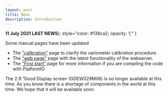 ```yaml
---
layout: post
title: News
description: Introduction
---
```


**11 July 2021 LAST NEWS**{: style="color:   #138ca2; opacity: 1;" }


Some manual pages have been updated
- The ["calibration"]({{site.baseurl}}/manuel/Calibration.html) page to clarify the variometer calibration procedure.
- The ["web page"]({{site.baseurl}}/manuel/page_web.html) page with the latest functionality of the webserver.
- The ["First start"]({{site.baseurl}}/manuel/flashusb.html) page for more information if you are compiling the code with PlatformIO

The 2.9 ”Good Display screen (GDEW029M06) is no longer available at this time. As you know there is a  shortage of components in the world at this time. We hope that it will be available soon.

